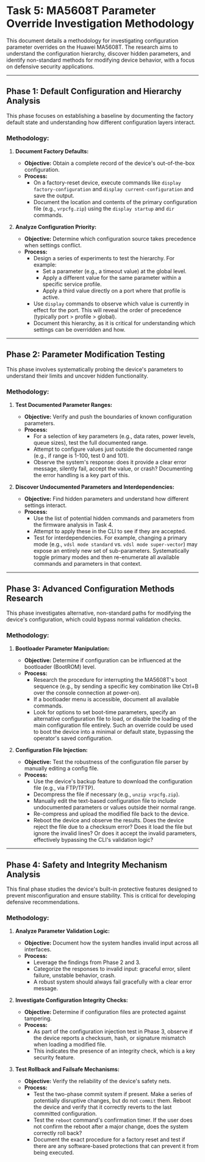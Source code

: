 # Task 5: MA5608T Parameter Override Investigation Methodology

This document details a methodology for investigating configuration parameter overrides on the Huawei MA5608T. The research aims to understand the configuration hierarchy, discover hidden parameters, and identify non-standard methods for modifying device behavior, with a focus on defensive security applications.

---

## Phase 1: Default Configuration and Hierarchy Analysis

This phase focuses on establishing a baseline by documenting the factory default state and understanding how different configuration layers interact.

### Methodology:

1.  **Document Factory Defaults:**
    *   **Objective:** Obtain a complete record of the device's out-of-the-box configuration.
    *   **Process:**
        *   On a factory-reset device, execute commands like `display factory-configuration` and `display current-configuration` and save the output.
        *   Document the location and contents of the primary configuration file (e.g., `vrpcfg.zip`) using the `display startup` and `dir` commands.

2.  **Analyze Configuration Priority:**
    *   **Objective:** Determine which configuration source takes precedence when settings conflict.
    *   **Process:**
        *   Design a series of experiments to test the hierarchy. For example:
            *   Set a parameter (e.g., a timeout value) at the global level.
            *   Apply a different value for the same parameter within a specific service profile.
            *   Apply a third value directly on a port where that profile is active.
        *   Use `display` commands to observe which value is currently in effect for the port. This will reveal the order of precedence (typically port > profile > global).
        *   Document this hierarchy, as it is critical for understanding which settings can be overridden and how.

---

## Phase 2: Parameter Modification Testing

This phase involves systematically probing the device's parameters to understand their limits and uncover hidden functionality.

### Methodology:

1.  **Test Documented Parameter Ranges:**
    *   **Objective:** Verify and push the boundaries of known configuration parameters.
    *   **Process:**
        *   For a selection of key parameters (e.g., data rates, power levels, queue sizes), test the full documented range.
        *   Attempt to configure values just outside the documented range (e.g., if range is 1-100, test 0 and 101).
        *   Observe the system's response: does it provide a clear error message, silently fail, accept the value, or crash? Documenting the error handling is a key part of this.

2.  **Discover Undocumented Parameters and Interdependencies:**
    *   **Objective:** Find hidden parameters and understand how different settings interact.
    *   **Process:**
        *   Use the list of potential hidden commands and parameters from the firmware analysis in Task 4.
        *   Attempt to apply these in the CLI to see if they are accepted.
        *   Test for interdependencies. For example, changing a primary mode (e.g., `vdsl mode standard` vs. `vdsl mode super-vector`) may expose an entirely new set of sub-parameters. Systematically toggle primary modes and then re-enumerate all available commands and parameters in that context.

---

## Phase 3: Advanced Configuration Methods Research

This phase investigates alternative, non-standard paths for modifying the device's configuration, which could bypass normal validation checks.

### Methodology:

1.  **Bootloader Parameter Manipulation:**
    *   **Objective:** Determine if configuration can be influenced at the bootloader (BootROM) level.
    *   **Process:**
        *   Research the procedure for interrupting the MA5608T's boot sequence (e.g., by sending a specific key combination like Ctrl+B over the console connection at power-on).
        *   If a bootloader menu is accessible, document all available commands.
        *   Look for options to set boot-time parameters, specify an alternative configuration file to load, or disable the loading of the main configuration file entirely. Such an override could be used to boot the device into a minimal or default state, bypassing the operator's saved configuration.

2.  **Configuration File Injection:**
    *   **Objective:** Test the robustness of the configuration file parser by manually editing a config file.
    *   **Process:**
        *   Use the device's backup feature to download the configuration file (e.g., via FTP/TFTP).
        *   Decompress the file if necessary (e.g., `unzip vrpcfg.zip`).
        *   Manually edit the text-based configuration file to include undocumented parameters or values outside their normal range.
        *   Re-compress and upload the modified file back to the device.
        *   Reboot the device and observe the results. Does the device reject the file due to a checksum error? Does it load the file but ignore the invalid lines? Or does it accept the invalid parameters, effectively bypassing the CLI's validation logic?

---

## Phase 4: Safety and Integrity Mechanism Analysis

This final phase studies the device's built-in protective features designed to prevent misconfiguration and ensure stability. This is critical for developing defensive recommendations.

### Methodology:

1.  **Analyze Parameter Validation Logic:**
    *   **Objective:** Document how the system handles invalid input across all interfaces.
    *   **Process:**
        *   Leverage the findings from Phase 2 and 3.
        *   Categorize the responses to invalid input: graceful error, silent failure, unstable behavior, crash.
        *   A robust system should always fail gracefully with a clear error message.

2.  **Investigate Configuration Integrity Checks:**
    *   **Objective:** Determine if configuration files are protected against tampering.
    *   **Process:**
        *   As part of the configuration injection test in Phase 3, observe if the device reports a checksum, hash, or signature mismatch when loading a modified file.
        *   This indicates the presence of an integrity check, which is a key security feature.

3.  **Test Rollback and Failsafe Mechanisms:**
    *   **Objective:** Verify the reliability of the device's safety nets.
    *   **Process:**
        *   Test the two-phase commit system if present. Make a series of potentially disruptive changes, but do not `commit` them. Reboot the device and verify that it correctly reverts to the last committed configuration.
        *   Test the `reboot` command's confirmation timer. If the user does not confirm the reboot after a major change, does the system correctly roll back?
        *   Document the exact procedure for a factory reset and test if there are any software-based protections that can prevent it from being executed.